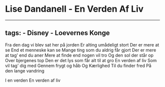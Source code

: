 # Lise Dandanell - En Verden Af Liv


---
tags:
    - Disney
    - Loevernes Konge
---

Fra den dag vi blev sat her på jorden
Er alting umådeligt stort
Der er mere at se
End et menneske kan se
Mange ting som du aldrig får gjort
Der er mere at tag' end du aner
Mere at finde end nogen vil tro
Og den sol der står op
Over bjergenes top
Den er det lys som får alt til at gro
En verden af liv
Som vil tag' dig med
Gennem frygt og håb
Og Kærlighed
Til du finder fred
På den lange vandring

I en verden
En verden af liv
